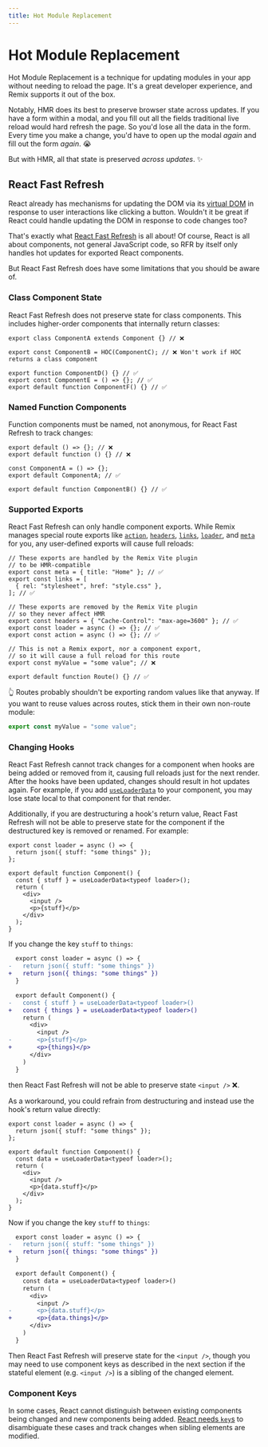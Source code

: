 ```yaml
---
title: Hot Module Replacement
---
```


# Hot Module Replacement

Hot Module Replacement is a technique for updating modules in your app without needing to reload the page.
It's a great developer experience, and Remix supports it out of the box.

Notably, HMR does its best to preserve browser state across updates.
If you have a form within a modal, and you fill out all the fields traditional live reload would hard refresh the page.
So you'd lose all the data in the form.
Every time you make a change, you'd have to open up the modal _again_ and fill out the form _again_. 😭

But with HMR, all that state is preserved _across updates_. ✨

## React Fast Refresh

React already has mechanisms for updating the DOM via its [virtual DOM][virtual-dom] in response to user interactions like clicking a button.
Wouldn't it be great if React could handle updating the DOM in response to code changes too?

That's exactly what [React Fast Refresh][react-refresh] is all about!
Of course, React is all about components, not general JavaScript code, so RFR by itself only handles hot updates for exported React components.

But React Fast Refresh does have some limitations that you should be aware of.

### Class Component State

React Fast Refresh does not preserve state for class components.
This includes higher-order components that internally return classes:

```tsx
export class ComponentA extends Component {} // ❌

export const ComponentB = HOC(ComponentC); // ❌ Won't work if HOC returns a class component

export function ComponentD() {} // ✅
export const ComponentE = () => {}; // ✅
export default function ComponentF() {} // ✅
```

### Named Function Components

Function components must be named, not anonymous, for React Fast Refresh to track changes:

```tsx
export default () => {}; // ❌
export default function () {} // ❌

const ComponentA = () => {};
export default ComponentA; // ✅

export default function ComponentB() {} // ✅
```

### Supported Exports

React Fast Refresh can only handle component exports. While Remix manages special route exports like [`action`][action], [`headers`][headers], [`links`][links], [`loader`][loader], and [`meta`][meta] for you, any user-defined exports will cause full reloads:

```tsx
// These exports are handled by the Remix Vite plugin
// to be HMR-compatible
export const meta = { title: "Home" }; // ✅
export const links = [
  { rel: "stylesheet", href: "style.css" },
]; // ✅

// These exports are removed by the Remix Vite plugin
// so they never affect HMR
export const headers = { "Cache-Control": "max-age=3600" }; // ✅
export const loader = async () => {}; // ✅
export const action = async () => {}; // ✅

// This is not a Remix export, nor a component export,
// so it will cause a full reload for this route
export const myValue = "some value"; // ❌

export default function Route() {} // ✅
```

👆 Routes probably shouldn't be exporting random values like that anyway.
If you want to reuse values across routes, stick them in their own non-route module:

```ts filename=my-custom-value.ts
export const myValue = "some value";
```

### Changing Hooks

React Fast Refresh cannot track changes for a component when hooks are being added or removed from it, causing full reloads just for the next render. After the hooks have been updated, changes should result in hot updates again. For example, if you add [`useLoaderData`][use-loader-data] to your component, you may lose state local to that component for that render.

Additionally, if you are destructuring a hook's return value, React Fast Refresh will not be able to preserve state for the component if the destructured key is removed or renamed.
For example:

```tsx
export const loader = async () => {
  return json({ stuff: "some things" });
};

export default function Component() {
  const { stuff } = useLoaderData<typeof loader>();
  return (
    <div>
      <input />
      <p>{stuff}</p>
    </div>
  );
}
```

If you change the key `stuff` to `things`:

```diff
  export const loader = async () => {
-   return json({ stuff: "some things" })
+   return json({ things: "some things" })
  }

  export default Component() {
-   const { stuff } = useLoaderData<typeof loader>()
+   const { things } = useLoaderData<typeof loader>()
    return (
      <div>
        <input />
-       <p>{stuff}</p>
+       <p>{things}</p>
      </div>
    )
  }
```

then React Fast Refresh will not be able to preserve state `<input />` ❌.

As a workaround, you could refrain from destructuring and instead use the hook's return value directly:

```tsx
export const loader = async () => {
  return json({ stuff: "some things" });
};

export default function Component() {
  const data = useLoaderData<typeof loader>();
  return (
    <div>
      <input />
      <p>{data.stuff}</p>
    </div>
  );
}
```

Now if you change the key `stuff` to `things`:

```diff
  export const loader = async () => {
-   return json({ stuff: "some things" })
+   return json({ things: "some things" })
  }

  export default Component() {
    const data = useLoaderData<typeof loader>()
    return (
      <div>
        <input />
-       <p>{data.stuff}</p>
+       <p>{data.things}</p>
      </div>
    )
  }
```

Then React Fast Refresh will preserve state for the `<input />`, though you may need to use component keys as described in the next section if the stateful element (e.g. `<input />`) is a sibling of the changed element.

### Component Keys

In some cases, React cannot distinguish between existing components being changed and new components being added. [React needs `key`s][react-keys] to disambiguate these cases and track changes when sibling elements are modified.

[virtual-dom]: https://reactjs.org/docs/faq-internals.html#what-is-the-virtual-dom
[react-refresh]: https://github.com/facebook/react/tree/main/packages/react-refresh
[action]: ../route/action
[headers]: ../route/headers
[links]: ../route/links
[loader]: ../route/loader
[meta]: ../route/meta
[use-loader-data]: ../hooks/use-loader-data
[react-keys]: https://react.dev/learn/rendering-lists#why-does-react-need-keys
